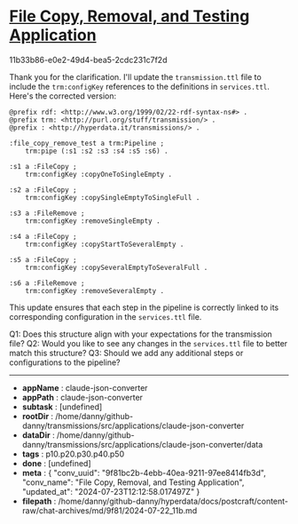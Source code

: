 # [File Copy, Removal, and Testing Application](https://claude.ai/chat/9f81bc2b-4ebb-40ea-9211-97ee8414fb3d)

11b33b86-e0e2-49d4-bea5-2cdc231c7f2d

 Thank you for the clarification. I'll update the `transmission.ttl` file to include the `trm:configKey` references to the definitions in `services.ttl`. Here's the corrected version:

```turtle
@prefix rdf: <http://www.w3.org/1999/02/22-rdf-syntax-ns#> .
@prefix trm: <http://purl.org/stuff/transmission/> .
@prefix : <http://hyperdata.it/transmissions/> .

:file_copy_remove_test a trm:Pipeline ;
    trm:pipe (:s1 :s2 :s3 :s4 :s5 :s6) .

:s1 a :FileCopy ;
    trm:configKey :copyOneToSingleEmpty .

:s2 a :FileCopy ;
    trm:configKey :copySingleEmptyToSingleFull .

:s3 a :FileRemove ;
    trm:configKey :removeSingleEmpty .

:s4 a :FileCopy ;
    trm:configKey :copyStartToSeveralEmpty .

:s5 a :FileCopy ;
    trm:configKey :copySeveralEmptyToSeveralFull .

:s6 a :FileRemove ;
    trm:configKey :removeSeveralEmpty .
```

This update ensures that each step in the pipeline is correctly linked to its corresponding configuration in the `services.ttl` file.

Q1: Does this structure align with your expectations for the transmission file?
Q2: Would you like to see any changes in the `services.ttl` file to better match this structure?
Q3: Should we add any additional steps or configurations to the pipeline?

---

* **appName** : claude-json-converter
* **appPath** : claude-json-converter
* **subtask** : [undefined]
* **rootDir** : /home/danny/github-danny/transmissions/src/applications/claude-json-converter
* **dataDir** : /home/danny/github-danny/transmissions/src/applications/claude-json-converter/data
* **tags** : p10.p20.p30.p40.p50
* **done** : [undefined]
* **meta** : {
  "conv_uuid": "9f81bc2b-4ebb-40ea-9211-97ee8414fb3d",
  "conv_name": "File Copy, Removal, and Testing Application",
  "updated_at": "2024-07-23T12:12:58.017497Z"
}
* **filepath** : /home/danny/github-danny/hyperdata/docs/postcraft/content-raw/chat-archives/md/9f81/2024-07-22_11b.md